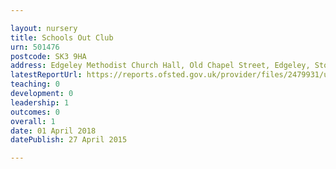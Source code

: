 ```yaml
---

layout: nursery
title: Schools Out Club
urn: 501476
postcode: SK3 9HA
address: Edgeley Methodist Church Hall, Old Chapel Street, Edgeley, Stockport, Cheshire, SK3 9HA
latestReportUrl: https://reports.ofsted.gov.uk/provider/files/2479931/urn/501476.pdf
teaching: 0
development: 0
leadership: 1
outcomes: 0
overall: 1
date: 01 April 2018 
datePublish: 27 April 2015

---
```

